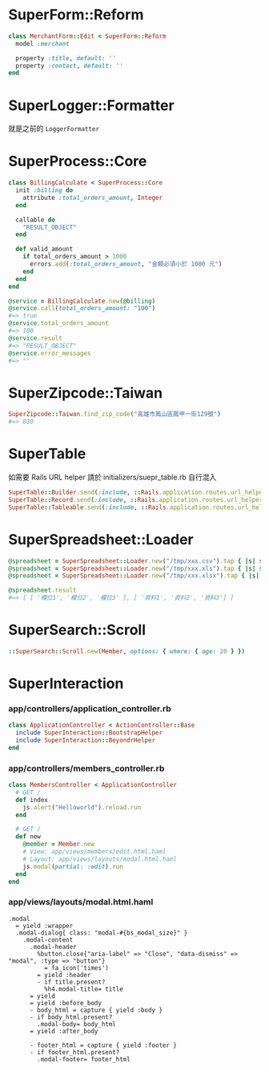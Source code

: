 # SuperForm::Reform

```ruby
class MerchantForm::Edit < SuperForm::Reform
  model :merchant

  property :title, default: ''
  property :contact, default: ''
end

```

# SuperLogger::Formatter

就是之前的 `LoggerFormatter`

# SuperProcess::Core

```ruby
class BillingCalculate < SuperProcess::Core
  init :billing do
    attribute :total_orders_amount, Integer
  end

  callable do
    "RESULT_OBJECT"
  end

  def valid_amount
    if total_orders_amount > 1000
      errors.add(:total_orders_amount, "金額必須小於 1000 元")
    end
  end
end

@service = BillingCalculate.new(@billing)
@service.call(total_orders_amount: "100")
#=> true
@service.total_orders_amount
#=> 100
@service.result
#=> "RESULT_OBJECT"
@service.error_messages
#=> ""
```

# SuperZipcode::Taiwan

```ruby
SuperZipcode::Taiwan.find_zip_code("高雄市鳳山區鳳甲一街129號")
#=> 830
```

# SuperTable

如需要 Rails URL helper 請於 initializers/suepr_table.rb 自行混入

```ruby
SuperTable::Builder.send(:include, ::Rails.application.routes.url_helpers)
SuperTable::Record.send(:include, ::Rails.application.routes.url_helpers)
SuperTable::Tableable.send(:include, ::Rails.application.routes.url_helpers)
```

# SuperSpreadsheet::Loader

```ruby
@spreadsheet = SuperSpreadsheet::Loader.new("/tmp/xxx.csv").tap { |s| s.call }
@spreadsheet = SuperSpreadsheet::Loader.new("/tmp/xxx.xls").tap { |s| s.call }
@spreadsheet = SuperSpreadsheet::Loader.new("/tmp/xxx.xlsx").tap { |s| s.call }

@spreadsheet.result
#=> [ [ '欄位1', '欄位2', '欄位3' ], [ '資料1', '資料2', '資料3'] ]
```

# SuperSearch::Scroll

```ruby
::SuperSearch::Scroll.new(Member, options: { where: { age: 20 } })
```

# SuperInteraction

### app/controllers/application_controller.rb

```ruby
class ApplicationController < ActionController::Base
  include SuperInteraction::BootstrapHelper
  include SuperInteraction::BeyondrHelper
end
```

### app/controllers/members_controller.rb

```ruby
class MembersController < ApplicationController
  # GET /
  def index
    js.alert("Helloworld").reload.run
  end

  # GET /
  def new
    @member = Member.new
    # View: app/views/members/edit.html.haml
    # Layout: app/views/layouts/modal.html.haml
    js.modal(partial: :edit).run
  end
end
```

### app/views/layouts/modal.html.haml

```haml
.modal
  = yield :wrapper
  .modal-dialog{ class: "modal-#{bs_modal_size}" }
    .modal-content
      .modal-header
        %button.close{"aria-label" => "Close", "data-dismiss" => "modal", :type => "button"}
          = fa_icon('times')
        = yield :header
        - if title.present?
          %h4.modal-title= title
      = yield
      = yield :before_body
      - body_html = capture { yield :body }
      - if body_html.present?
        .modal-body= body_html
      = yield :after_body

      - footer_html = capture { yield :footer }
      - if footer_html.present?
        .modal-footer= footer_html

```

